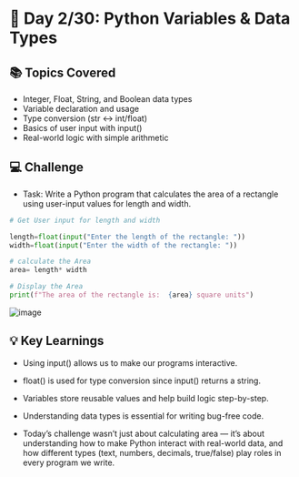 # 🚀 Day 2/30:  Python Variables & Data Types

## 📚 Topics Covered
- Integer, Float, String, and Boolean data types
- Variable declaration and usage
- Type conversion (str ↔ int/float)
- Basics of user input with input()
- Real-world logic with simple arithmetic

## 💻 Challenge
- Task: Write a Python program that calculates the area of a rectangle using user-input values for length and width.

```python
# Get User input for length and width

length=float(input("Enter the length of the rectangle: "))
width=float(input("Enter the width of the rectangle: "))

# calculate the Area
area= length* width

# Display the Area
print(f"The area of the rectangle is:  {area} square units")
```

![image](https://github.com/user-attachments/assets/456a04b7-3a7b-4ea0-a729-fe61ad9dc9b8)

## 💡 Key Learnings
- Using input() allows us to make our programs interactive.
- float() is used for type conversion since input() returns a string.
- Variables store reusable values and help build logic step-by-step.
- Understanding data types is essential for writing bug-free code.


- Today’s challenge wasn’t just about calculating area — it’s about understanding how to make Python interact with real-world data, and how different types (text, numbers, decimals, true/false) play roles in every program we write.



